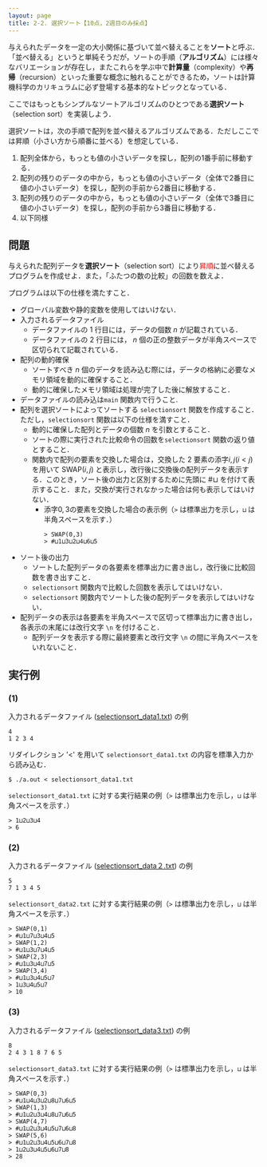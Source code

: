 ```yaml
---
layout: page
title: 2-2. 選択ソート【10点，2週目のみ採点】
---
```


与えられたデータを一定の大小関係に基づいて並べ替えることを**ソート**と呼ぶ．
「並べ替える」というと単純そうだが，ソートの手順（**アルゴリズム**）には様々なバリエーションが存在し，またこれらを学ぶ中で**計算量**（complexity）や**再帰**（recursion）といった重要な概念に触れることができるため，ソートは計算機科学のカリキュラムに必ず登場する基本的なトピックとなっている．

ここではもっともシンプルなソートアルゴリズムのひとつである**選択ソート**（selection sort）を実装しよう．

選択ソートは，次の手順で配列を並べ替えるアルゴリズムである．ただしここでは昇順（小さい方から順番に並べる）を想定している．

1. 配列全体から，もっとも値の小さいデータを探し，配列の1番手前に移動する．
2. 配列の残りのデータの中から，もっとも値の小さいデータ（全体で2番目に値の小さいデータ）を探し，配列の手前から2番目に移動する．
3. 配列の残りのデータの中から，もっとも値の小さいデータ（全体で3番目に値の小さいデータ）を探し，配列の手前から3番目に移動する．
4. 以下同様

## 問題
与えられた配列データを**選択ソート**（selection sort）により<font color="red">昇順</font>に並べ替えるプログラムを作成せよ．また，「ふたつの数の比較」の回数を数えよ．

プログラムは以下の仕様を満たすこと．

- グローバル変数や静的変数を使用してはいけない．
- 入力されるデータファイル
    - データファイルの 1 行目には，データの個数 $n$ が記載されている．
    - データファイルの 2 行目には， $n$ 個の正の整数データが半角スペースで区切られて記載されている．
- 配列の動的確保
    - ソートすべき $n$ 個のデータを読み込む際には，データの格納に必要なメモリ領域を動的に確保すること．
    - 動的に確保したメモリ領域は処理が完了した後に解放すること．
- データファイルの読み込は`main` 関数内で行うこと.
- 配列を選択ソートによってソートする `selectionsort` 関数を作成すること．ただし，`selectionsort` 関数は以下の仕様を満すこと．
	- 動的に確保した配列とデータの個数 $n$ を引数とすること．
	- ソートの際に実行された比較命令の回数を`selectionsort` 関数の返り値とすること．
	- 関数内で配列の要素を交換した場合は，交換した 2 要素の添字$i,j(i<j)$を用いて SWAP$(i,j)$ と表示し，改行後に交換後の配列データを表示する．このとき，ソート後の出力と区別するために先頭に #⊔ を付けて表示すること．また，交換が実行されなかった場合は何も表示してはいけない．
	  - 添字$0,3$の要素を交換した場合の表示例（`>` は標準出力を示し，`⊔` は半角スペースを示す．）
		```
		> SWAP(0,3)
		> #⊔1⊔3⊔2⊔4⊔6⊔5 
		```
- ソート後の出力
    - ソートした配列データの各要素を標準出力に書き出し，改行後に比較回数を書き出すこと．
	- `selectionsort` 関数内で比較した回数を表示してはいけない．
    - `selectionsort` 関数内でソートした後の配列データを表示してはいけない．
- 配列データの表示は各要素を半角スペースで区切って標準出力に書き出し，各表示の末尾には改行文字 `\n` を付けること．
	- 配列データを表示する際に最終要素と改行文字 `\n` の間に半角スペースをいれないこと．



## 実行例

### (1)

入力されるデータファイル ([selectionsort_data1.txt](./selectionsort_data1.txt)) の例

```
4
1 2 3 4
```

リダイレクション '<' を用いて `selectionsort_data1.txt` の内容を標準入力から読み込む．

```
$ ./a.out < selectionsort_data1.txt
```

`selectionsort_data1.txt` に対する実行結果の例（`>` は標準出力を示し，`⊔` は半角スペースを示す．）

```
> 1⊔2⊔3⊔4
> 6
```

### (2)

入力されるデータファイル ([selectionsort_data２.txt](./selectionsort_data2.txt)) の例

```
5
7 1 3 4 5
```

`selectionsort_data2.txt` に対する実行結果の例（`>` は標準出力を示し，`⊔` は半角スペースを示す．）

```
> SWAP(0,1)
> #⊔1⊔7⊔3⊔4⊔5
> SWAP(1,2)
> #⊔1⊔3⊔7⊔4⊔5
> SWAP(2,3)
> #⊔1⊔3⊔4⊔7⊔5
> SWAP(3,4)
> #⊔1⊔3⊔4⊔5⊔7
> 1⊔3⊔4⊔5⊔7
> 10
```

### (3)

入力されるデータファイル ([selectionsort_data3.txt](./selectionsort_data3.txt)) の例

```
8
2 4 3 1 8 7 6 5
```

`selectionsort_data3.txt` に対する実行結果の例（`>` は標準出力を示し，`⊔` は半角スペースを示す．）

```
> SWAP(0,3)
> #⊔1⊔4⊔3⊔2⊔8⊔7⊔6⊔5
> SWAP(1,3)
> #⊔1⊔2⊔3⊔4⊔8⊔7⊔6⊔5
> SWAP(4,7)
> #⊔1⊔2⊔3⊔4⊔5⊔7⊔6⊔8
> SWAP(5,6)
> #⊔1⊔2⊔3⊔4⊔5⊔6⊔7⊔8
> 1⊔2⊔3⊔4⊔5⊔6⊔7⊔8
> 28
```
